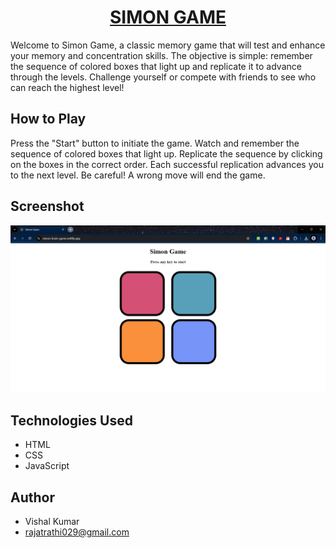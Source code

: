 <h1 align="center"><a href="https://simon-brain-game.netlify.app/">SIMON GAME</a></h1>
Welcome to Simon Game, a classic memory game that will test and enhance your memory and concentration skills. The objective is simple: remember the sequence of colored boxes that light up and replicate it to advance through the levels. Challenge yourself or compete with friends to see who can reach the highest level!

## How to Play
Press the "Start" button to initiate the game.
Watch and remember the sequence of colored boxes that light up.
Replicate the sequence by clicking on the boxes in the correct order.
Each successful replication advances you to the next level.
Be careful! A wrong move will end the game.

## Screenshot
<img src="simon-sns.png" alt="Simon">

## Technologies Used
- HTML
- CSS
- JavaScript

## Author
- Vishal Kumar
- rajatrathi029@gmail.com
